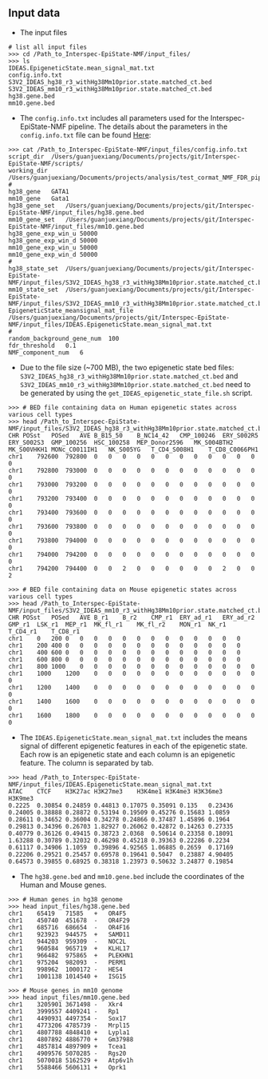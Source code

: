 ## Input data
- The input files 

```
# list all input files
>>> cd /Path_to_Interspec-EpiState-NMF/input_files/
>>> ls
IDEAS.EpigeneticState.mean_signal_mat.txt
config.info.txt
S3V2_IDEAS_hg38_r3_withHg38Mm10prior.state.matched_ct.bed
S3V2_IDEAS_mm10_r3_withHg38Mm10prior.state.matched_ct.bed
hg38.gene.bed
mm10.gene.bed
```

- The `config.info.txt` includes all parameters used for the Interspec-EpiState-NMF pipeline. The details about the parameters in the `config.info.txt` file can be found [Here](https://raw.githubusercontent.com/guanjue/public_log_descriptions/main/Interspec-EpiState-NMF/parameter.details.md):
```
>>> cat /Path_to_Interspec-EpiState-NMF/input_files/config.info.txt
script_dir	/Users/guanjuexiang/Documents/projects/git/Interspec-EpiState-NMF/scripts/
working_dir	/Users/guanjuexiang/Documents/projects/analysis/test_cormat_NMF_FDR_pipeline_GATA1_Gata1/
#
hg38_gene	GATA1
mm10_gene	Gata1
hg38_gene_set	/Users/guanjuexiang/Documents/projects/git/Interspec-EpiState-NMF/input_files/hg38.gene.bed
mm10_gene_set	/Users/guanjuexiang/Documents/projects/git/Interspec-EpiState-NMF/input_files/mm10.gene.bed
hg38_gene_exp_win_u	50000
hg38_gene_exp_win_d	50000
mm10_gene_exp_win_u	50000
mm10_gene_exp_win_d	50000
#
hg38_state_set	/Users/guanjuexiang/Documents/projects/git/Interspec-EpiState-NMF/input_files/S3V2_IDEAS_hg38_r3_withHg38Mm10prior.state.matched_ct.bed
mm10_state_set	/Users/guanjuexiang/Documents/projects/git/Interspec-EpiState-NMF/input_files/S3V2_IDEAS_mm10_r3_withHg38Mm10prior.state.matched_ct.bed
EpigeneticState_meansignal_mat_file	/Users/guanjuexiang/Documents/projects/git/Interspec-EpiState-NMF/input_files/IDEAS.EpigeneticState.mean_signal_mat.txt
#
random_background_gene_num	100
fdr_threshold	0.1
NMF_component_num	6
```

- Due to the file size (~700 MB), the two epigenetic state bed files: `S3V2_IDEAS_hg38_r3_withHg38Mm10prior.state.matched_ct.bed` and `S3V2_IDEAS_mm10_r3_withHg38Mm10prior.state.matched_ct.bed` need to be generated by using the `get_IDEAS_epigenetic_state_file.sh` script. 
```
>>> # BED file containing data on Human epigenetic states across various cell types
>>> head /Path_to_Interspec-EpiState-NMF/input_files/S3V2_IDEAS_hg38_r3_withHg38Mm10prior.state.matched_ct.bed
CHR	POSst	POSed	AVE	B_B15_50	B_NC14_42	CMP_100246	ERY_S002R5	ERY_S002S3	GMP_100256	HSC_100258	MEP_Donor2596	MK_S004BTH2	MK_S00VHKH1	MONc_C0011IH1	NK_S005YG	T_CD4_S008H1	T_CD8_C0066PH1
chr1	792600	792800	0	0	0	0	0	0	0	0	0	0	0	0	0
chr1	792800	793000	0	0	0	0	0	0	0	0	0	0	0	0	0
chr1	793000	793200	0	0	0	0	0	0	0	0	0	0	0	0	0
chr1	793200	793400	0	0	0	0	0	0	0	0	0	0	0	0	0
chr1	793400	793600	0	0	0	0	0	0	0	0	0	0	0	0	0
chr1	793600	793800	0	0	0	0	0	0	0	0	0	0	0	0	0
chr1	793800	794000	0	0	0	0	0	0	0	0	0	0	0	0	0
chr1	794000	794200	0	0	0	0	0	0	0	0	0	0	0	0	0
chr1	794200	794400	0	0	2	0	0	0	0	0	0	2	0	0	2
```
```
>>> # BED file containing data on Mouse epigenetic states across various cell types
>>> head /Path_to_Interspec-EpiState-NMF/input_files/S3V2_IDEAS_mm10_r3_withHg38Mm10prior.state.matched_ct.bed
CHR	POSst	POSed	AVE	B_r1	B_r2	CMP_r1	ERY_ad_r1	ERY_ad_r2	GMP_r1	LSK_r1	MEP_r1	MK_fl_r1	MK_fl_r2	MON_r1	NK_r1	T_CD4_r1	T_CD8_r1
chr1	0	200	0	0	0	0	0	0	0	0	0	0	0	0	0
chr1	200	400	0	0	0	0	0	0	0	0	0	0	0	0	0
chr1	400	600	0	0	0	0	0	0	0	0	0	0	0	0	0
chr1	600	800	0	0	0	0	0	0	0	0	0	0	0	0	0
chr1	800	1000	0	0	0	0	0	0	0	0	0	0	0	0	0
chr1	1000	1200	0	0	0	0	0	0	0	0	0	0	0	0	0
chr1	1200	1400	0	0	0	0	0	0	0	0	0	0	0	0	0
chr1	1400	1600	0	0	0	0	0	0	0	0	0	0	0	0	0
chr1	1600	1800	0	0	0	0	0	0	0	0	0	0	0	0	0
```

- The `IDEAS.EpigeneticState.mean_signal_mat.txt` includes the means signal of different epigenetic features in each of the epigenetic state. Each row is an epigenetic state and each column is an epigenetic feature. The column is separated by tab. 
```
>>> head /Path_to_Interspec-EpiState-NMF/input_files/IDEAS.EpigeneticState.mean_signal_mat.txt 
ATAC	CTCF	H3K27ac	H3K27me3	H3K4me1	H3K4me3	H3K36me3	H3K9me3
0.2225	0.30854	0.24859	0.44813	0.17075	0.35091	0.135	0.23436
0.24005	0.38888	0.28872	0.53194	0.19509	0.45276	0.15683	1.0859
0.28611	0.34652	0.36004	0.34278	0.24866	0.37487	1.45896	0.1964
0.29813	0.34396	0.26703	1.82927	0.26062	0.42872	0.14263	0.27335
0.40779	0.36126	0.49415	0.38723	2.0368	0.50614	0.23358	0.18091
1.63288	0.30789	0.32032	0.46298	0.45218	0.39363	0.22286	0.2234
0.61117	0.34906	1.1059	0.39896	4.92565	1.06885	0.2659	0.17169
0.22206	0.29521	0.25457	0.69578	0.19641	0.5047	0.23887	4.90405
0.64573	0.39855	0.68925	0.38318	1.23973	0.50632	3.24877	0.19854
```

- The `hg38.gene.bed` and `mm10.gene.bed` include the coordinates of the Human and Mouse genes. 
```
>>> # Human genes in hg38 genome
>>> head input_files/hg38.gene.bed 
chr1	65419	71585	+	OR4F5
chr1	450740	451678	-	OR4F29
chr1	685716	686654	-	OR4F16
chr1	923923	944575	+	SAMD11
chr1	944203	959309	-	NOC2L
chr1	960584	965719	+	KLHL17
chr1	966482	975865	+	PLEKHN1
chr1	975204	982093	-	PERM1
chr1	998962	1000172	-	HES4
chr1	1001138	1014540	+	ISG15

>>> # Mouse genes in mm10 genome
>>> head input_files/mm10.gene.bed 
chr1	3205901	3671498	-	Xkr4
chr1	3999557	4409241	-	Rp1
chr1	4490931	4497354	-	Sox17
chr1	4773206	4785739	-	Mrpl15
chr1	4807788	4848410	+	Lypla1
chr1	4807892	4886770	+	Gm37988
chr1	4857814	4897909	+	Tcea1
chr1	4909576	5070285	-	Rgs20
chr1	5070018	5162529	+	Atp6v1h
chr1	5588466	5606131	+	Oprk1
```
